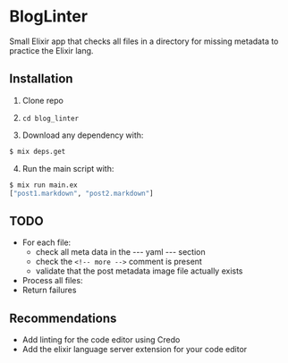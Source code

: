 # BlogLinter

Small Elixir app that checks all files in a directory for missing metadata to practice the Elixir lang.

## Installation

1. Clone repo

2. `cd blog_linter`

3. Download any dependency with:

```sh
$ mix deps.get
```

4. Run the main script with:

```sh
$ mix run main.ex
["post1.markdown", "post2.markdown"]
```

## TODO

- For each file:
  - check all meta data in the --- yaml --- section
  - check the `<!-- more -->` comment is present
  - validate that the post metadata image file actually exists
- Process all files:
- Return failures

## Recommendations

- Add linting for the code editor using Credo
- Add the elixir language server extension for your code editor
